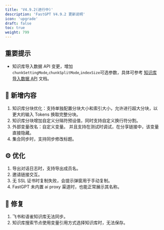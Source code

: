 ```yaml
---
title: 'V4.9.2(进行中)'
description: 'FastGPT V4.9.2 更新说明'
icon: 'upgrade'
draft: false
toc: true
weight: 799
---
```


## 重要提示

- 知识库导入数据 API 变更，增加`chunkSettingMode`,`chunkSplitMode`,`indexSize`可选参数，具体可参考 [知识库导入数据 API](/docs/development/openapi/dataset) 文档。


## 🚀 新增内容

1. 知识库分块优化：支持单独配置分块大小和索引大小，允许进行超大分块，以更大的输入 Tokens 换取完整分块。
2. 知识库分块增加自定义分隔符预设值，同时支持自定义换行符分割。
3. 外部变量改名：自定义变量。 并且支持在测试时调试，在分享链接中，该变量直接隐藏。
4. 集合同步时，支持同步修改标题。

## ⚙️ 优化

1. 导出对话日志时，支持导出成员名。
2. 邀请链接交互。
3. 无 SSL 证书时复制失败，会提示弹窗用于手动复制。
4. FastGPT 未内置 ai proxy 渠道时，也能正常展示其名称。

## 🐛 修复

1. 飞书和语雀知识库无法同步。
2. 知识库搜索节点使用变量引用方式选择知识库时，无法保存。